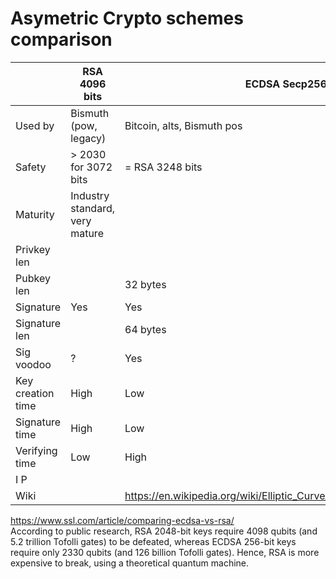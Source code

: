 # Asymetric Crypto schemes comparison


| |RSA 4096 bits|ECDSA Secp256k1|ed25519|
|-|-------------|---------------|-------|
|Used by|Bismuth (pow, legacy)|Bitcoin, alts, Bismuth pos|Nyzo, LSK? XLM, XMR, ADA, XTZ|
|Safety| > 2030 for 3072 bits| = RSA 3248 bits | = RSA 3072 bits, < RSA 4096 bits|
|Maturity| Industry standard, very mature|  |  |
|Privkey len|   |  | 32 bytes |
|Pubkey len|   | 32 bytes | 32 bytes |
|Signature| Yes | Yes | Yes |
|Signature len|   | 64 bytes  | 64 bytes |
|Sig voodoo| ? | Yes | ? |
|Key creation time| High | Low | Very Low |
|Signature time| High | Low | Very Low |
|Verifying time| Low | High | Low (+batch) |
|I P| | | public domain|
|Wiki| | https://en.wikipedia.org/wiki/Elliptic_Curve_Digital_Signature_Algorithm| https://en.wikipedia.org/wiki/EdDSA|


https://www.ssl.com/article/comparing-ecdsa-vs-rsa/  
According to public research, RSA 2048-bit keys require 4098 qubits
(and 5.2 trillion Tofolli gates) to be defeated, whereas ECDSA 256-bit keys
require only 2330 qubits (and 126 billion Tofolli gates). Hence, RSA is more
expensive to break, using a theoretical quantum machine.
